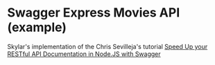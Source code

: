 # Swagger Express Movies API (example)
Skylar's implementation of the Chris Sevilleja's tutorial [Speed Up your RESTful API Documentation in Node.JS with Swagger](https://scotch.io/tutorials/speed-up-your-restful-api-development-in-node-js-with-swagger)
